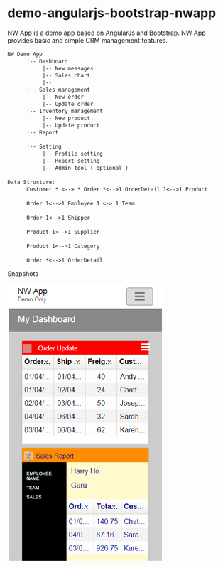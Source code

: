 # demo-angularjs-bootstrap-nwapp
NW App is a demo app based on AngularJs and Bootstrap. NW App provides basic and simple CRM management features. 

```
NW Demo App 
      |-- Dashboard 
           |-- New messages
           |-- Sales chart
           |-- 
      |-- Sales management 
           |-- New order 
           |-- Update order 
      |-- Inventory management 
           |-- New product 
           |-- Update product
      |-- Report
          
      |-- Setting   
           |-- Profile setting
           |-- Report setting
           |-- Admin tool ( optional ) 

Data Structure: 
      Customer * <--> * Order *<-->1 OrderDetail 1<-->1 Product 

      Order 1<-->1 Employee 1 <-> 1 Team

      Order 1<-->1 Shipper

      Product 1<-->1 Supplier 

      Product 1<-->1 Category

      Order *<-->1 OrderDetail      
```

Snapshots

![Mobile snapshot](https://github.com/harryho/demo-angularjs-bootstrap-nwapp/blob/master/snapshots/demo-ng-boot-mobile.PNG)
